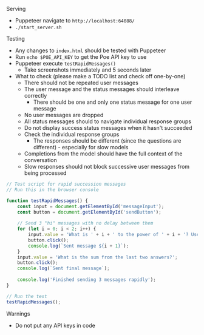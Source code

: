 Serving
- Puppeteer navigate to `http://localhost:64088/`
- `./start_server.sh`


Testing
- Any changes to `index.html` should be tested with Puppeteer
- Run `echo $POE_API_KEY` to get the Poe API key to use
- Puppeteer execute `testRapidMessages()`
    - Take screenshots immediately and 5 seconds later
- What to check (please make a TODO list and check off one-by-one)
    - There should not be repeated user messages
    - The user message and the status messages should interleave correctly
        - There should be one and only one status message for one user message
    - No user messages are dropped
    - All status messages should to navigate individual response groups
    - Do not display success status messages when it hasn't succeeded
    - Check the individual response groups
        - The responses should be different (since the questions are different) - especially for slow models
    - Completions from the model should have the full context of the conversation
    - Slow responses should not block successive user messages from being processed

```js
// Test script for rapid succession messages
// Run this in the browser console

function testRapidMessages() {
    const input = document.getElementById('messageInput');
    const button = document.getElementById('sendButton');
    
    // Send 3 "hi" messages with no delay between them
    for (let i = 0; i < 2; i++) {
        input.value = 'What is ' + i + ' to the power of ' + i + '? Use LaTeX and markdown.';
        button.click();
        console.log(`Sent message ${i + 1}`);
    }
    input.value = 'What is the sum from the last two answers?';
    button.click();
    console.log(`Sent final message`);
    
    console.log('Finished sending 3 messages rapidly');
}

// Run the test
testRapidMessages();
```



Warnings
- Do not put any API keys in code

